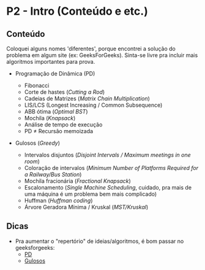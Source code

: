 # P2 - Intro (Conteúdo e etc.)

## Conteúdo
Coloquei alguns nomes 'diferentes', porque encontrei a solução do problema em algum site (ex: GeeksForGeeks).
Sinta-se livre pra incluir mais algoritmos importantes para prova.

- Programação de Dinâmica (PD)
  - Fibonacci
  - Corte de hastes (_Cutting a Rod_)
  - Cadeias de Matrizes (_Matrix Chain Multiplication_)
  - LIS/LCS (Longest Increasing / Common Subsequence)
  - ABB ótima (_Optimal BST_)
  - Mochila (_Knapsack_)
  - Análise de tempo de execução
  - PD $\neq$ Recursão memoizada

- Gulosos (_Greedy_)
  - Intervalos disjuntos (*Disjoint Intervals / Maximum meetings in one room*)
  - Coloração de intervalos (_Minimum Number of Platforms Required for a Railway/Bus Station_)
  - Mochila fracionária (_Fractional Knapsack_)
  - Escalonamento (_Single Machine Scheduling_, cuidado, pra mais de uma máquina é um problema bem mais complicado)
  - Huffman (_Huffman coding_)
  - Árvore Geradora Mínima / Kruskal (_MST/Kruskal_)
  
## Dicas
- Pra aumentar o "repertório" de ideias/algoritmos, é bom passar no geeksforgeeks:
  - [PD](https://www.geeksforgeeks.org/dynamic-programming/)
  - [Gulosos](https://www.geeksforgeeks.org/greedy-algorithms/)
